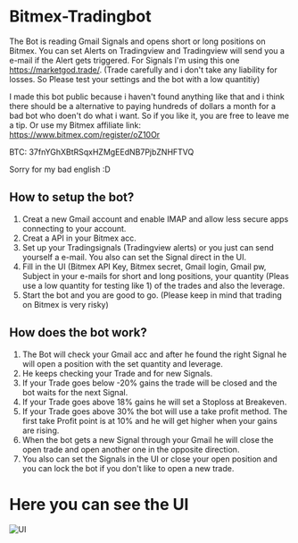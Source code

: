 # Bitmex-Tradingbot
The Bot is reading Gmail Signals and opens short or long positions on Bitmex.
You can set Alerts on Tradingview and Tradingview will send you a e-mail if the Alert gets triggered.
For Signals I'm using this one https://marketgod.trade/.
(Trade carefully and i don't take any liability for losses. So Please test your settings and the bot with a low quantitiy)

I made this bot public because i haven't found anything like that and i think there should be a alternative to paying hundreds of dollars a month for a bad bot who doen't do what i want.
So if you like it, you are free to leave me a tip. Or use my Bitmex affiliate link: https://www.bitmex.com/register/oZ10Or

BTC: 37fnYGhXBtRSqxHZMgEEdNB7PjbZNHFTVQ

Sorry for my bad english :D

## How to setup the bot?
1. Creat a new Gmail account and enable IMAP and allow less secure apps connecting to your account.
2. Creat a API in your Bitmex acc.
3. Set up your Tradingsignals (Tradingview alerts) or you just can send yourself a e-mail. You also can set the Signal direct in the UI.
4. Fill in the UI (Bitmex API Key, Bitmex secret, Gmail login, Gmail pw, Subject in your e-mails for short and long positions, your quantity (Pleas use a low quantity for testing like 1) of the trades and also the leverage.
5. Start the bot and you are good to go. (Please keep in mind that trading on Bitmex is very risky)

## How does the bot work?
1. The Bot will check your Gmail acc and after he found the right Signal he will open a position with the set quantity and leverage.
2. He keeps checking your Trade and for new Signals.
3. If your Trade goes below -20% gains the trade will be closed and the bot waits for the next Signal.
4. If your Trade goes above 18% gains he will set a Stoploss at Breakeven.
5. If your Trade goes above 30% the bot will use a take profit method. The first take Profit point is at 10% and he will get higher when your gains are rising.
6. When the bot gets a new Signal through your Gmail he will close the open trade and open another one in the opposite direction.
7. You also can set the Signals in the UI or close your open position and you can lock the bot if you don't like to open a new trade.

# Here you can see the UI 
![UI](https://user-images.githubusercontent.com/42267648/56431383-c84dc800-62c9-11e9-83dd-dd7a4d21591d.JPG)
